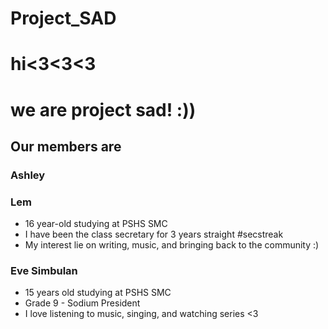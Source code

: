 # Project_SAD

# hi<3<3<3 
# we are project sad! :))

## Our members are 

### Ashley 

### Lem
- 16 year-old studying at PSHS SMC
- I have been the class secretary for 3 years straight #secstreak
- My interest lie on writing, music, and bringing back to the community :)

### Eve Simbulan
- 15 years old studying at PSHS SMC
- Grade 9 - Sodium President
- I love listening to music, singing, and watching series <3

